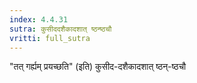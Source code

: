 ```yaml
---
index: 4.4.31
sutra: कुसीददशैकादशात्‌ ष्ठन्ष्ठचौ
vritti: full_sutra
---
```


"तत् गर्ह्यम् प्रयच्छति" (इति) कुसीद-दशैकादशात् ष्ठन्-ष्ठचौ